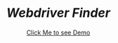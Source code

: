<h1 align="center"><i>Webdriver Finder</i></h1>

<p align="center">
<a href="https://asciinema.org/a/392087">
Click Me to see Demo
</a>
</p>
